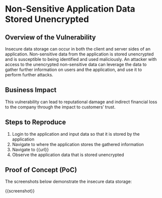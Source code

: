 # Non-Sensitive Application Data Stored Unencrypted

## Overview of the Vulnerability

Insecure data storage can occur in both the client and server sides of an application. Non-sensitive data from the application is stored unencrypted and is susceptible to being identified and used maliciously. An attacker with access to the unencrypted non-sensitive data can leverage the data to gather further information on users and the application, and use it to perform further attacks.

## Business Impact

This vulnerability can lead to reputational damage and indirect financial loss to the company through the impact to customers’ trust.

## Steps to Reproduce

1. Login to the application and input data so that it is stored by the application
1. Navigate to where the application stores the gathered information
1. Navigate to {{url}}
1. Observe the application data that is stored unencrypted

## Proof of Concept (PoC)

The screenshots below demonstrate the insecure data storage:

{{screenshot}}
